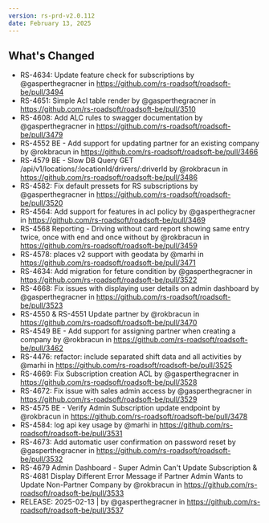 ```yaml
---
version: rs-prd-v2.0.112
date: February 13, 2025
---
```


## What's Changed
* RS-4634: Update feature check for subscriptions by @gasperthegracner in https://github.com/rs-roadsoft/roadsoft-be/pull/3494
* RS-4651: Simple Acl table render by @gasperthegracner in https://github.com/rs-roadsoft/roadsoft-be/pull/3510
* RS-4608: Add ALC rules to swagger documentation by @gasperthegracner in https://github.com/rs-roadsoft/roadsoft-be/pull/3479
* RS-4552 BE - Add support for updating partner for an existing company by @rokbracun in https://github.com/rs-roadsoft/roadsoft-be/pull/3466
* RS-4579 BE - Slow DB Query GET /api/v1/locations/:locationId/drivers/:driverId by @rokbracun in https://github.com/rs-roadsoft/roadsoft-be/pull/3486
* RS-4582: Fix default pressets for RS subscriptions by @gasperthegracner in https://github.com/rs-roadsoft/roadsoft-be/pull/3520
* RS-4564: Add support for features in acl policy by @gasperthegracner in https://github.com/rs-roadsoft/roadsoft-be/pull/3469
* RS-4568 Reporting - Driving without card report showing same entry twice, once with end and once without by @rokbracun in https://github.com/rs-roadsoft/roadsoft-be/pull/3459
* RS-4578: places v2 support with geodata by @marhi in https://github.com/rs-roadsoft/roadsoft-be/pull/3471
* RS-4634: Add migration for feture condition by @gasperthegracner in https://github.com/rs-roadsoft/roadsoft-be/pull/3522
* RS-4668: Fix issues with displaying user details on admin dashboard by @gasperthegracner in https://github.com/rs-roadsoft/roadsoft-be/pull/3523
* RS-4550 & RS-4551 Update partner by @rokbracun in https://github.com/rs-roadsoft/roadsoft-be/pull/3470
* RS-4549 BE - Add support for assigning partner when creating a company by @rokbracun in https://github.com/rs-roadsoft/roadsoft-be/pull/3462
* RS-4476: refactor: include separated shift data and all activities by @marhi in https://github.com/rs-roadsoft/roadsoft-be/pull/3525
* RS-4669: Fix Subscription creation ACL by @gasperthegracner in https://github.com/rs-roadsoft/roadsoft-be/pull/3528
* RS-4672: Fix issue with sales admin access by @gasperthegracner in https://github.com/rs-roadsoft/roadsoft-be/pull/3529
* RS-4575 BE - Verify Admin Subscription update endpoint by @rokbracun in https://github.com/rs-roadsoft/roadsoft-be/pull/3478
* RS-4584: log api key usage by @marhi in https://github.com/rs-roadsoft/roadsoft-be/pull/3531
* RS-4673: Add automatic user confirmation on password reset by @gasperthegracner in https://github.com/rs-roadsoft/roadsoft-be/pull/3532
* RS-4679 Admin Dashboard - Super Admin Can't Update Subscription & RS-4681 Display Different Error Message if Partner Admin Wants to Update Non-Partner Company by @rokbracun in https://github.com/rs-roadsoft/roadsoft-be/pull/3533
* RELEASE: 2025-02-13 | by @gasperthegracner in https://github.com/rs-roadsoft/roadsoft-be/pull/3537